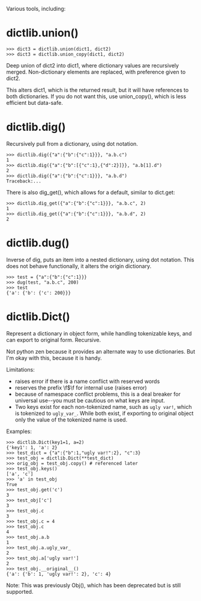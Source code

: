 Various tools, including:

dictlib.union()
===============

	>>> dict3 = dictlib.union(dict1, dict2)
	>>> dict3 = dictlib.union_copy(dict1, dict2)

Deep union of dict2 into dict1, where dictionary values are recursively merged.
Non-dictionary elements are replaced, with preference given to dict2.

This alters dict1, which is the returned result, but it will have references to
both dictionaries.  If you do not want this, use union_copy(), which is less
efficient but data-safe.

dictlib.dig()
=============

Recursively pull from a dictionary, using dot notation.

	>>> dictlib.dig({"a":{"b":{"c":1}}}, "a.b.c")
	1
	>>> dictlib.dig({"a":{"b":[{"c":1},{"d":2}]}}, "a.b[1].d")
	2
	>>> dictlib.dig({"a":{"b":{"c":1}}}, "a.b.d")
	Traceback:...

There is also dig_get(), which allows for a default, similar to dict.get:

	>>> dictlib.dig_get({"a":{"b":{"c":1}}}, "a.b.c", 2)
	1
	>>> dictlib.dig_get({"a":{"b":{"c":1}}}, "a.b.d", 2)
	2

dictlib.dug()
=============

Inverse of dig, puts an item into a nested dictionary, using dot notation.
This does not behave functionally, it alters the origin dictionary.

	>>> test = {"a":{"b":{"c":1}}}
    >>> dug(test, "a.b.c", 200)
    >>> test
	{'a': {'b': {'c': 200}}}

dictlib.Dict()
=============

Represent a dictionary in object form, while handling tokenizable keys, and
can export to original form.  Recursive.

Not python zen because it provides an alternate way to use dictionaries.
But I'm okay with this, because it is handy.

Limitations:

* raises error if there is a name conflict with reserved words
* reserves the prefix \f$\f for internal use (raises error)
* because of namespace conflict problems, this is a deal breaker for universal use--you must be cautious on what keys are input.
* Two keys exist for each non-tokenized name, such as `ugly var!`, which is tokenized to `ugly_var_`.  While both exist, if exporting to original object only the value of the tokenized name is used.

Examples:

	>>> dictlib.Dict(key1=1, a=2)
	{'key1': 1, 'a': 2}
    >>> test_dict = {"a":{"b":1,"ugly var!":2}, "c":3}
    >>> test_obj = dictlib.Dict(**test_dict)
    >>> orig_obj = test_obj.copy() # referenced later
    >>> test_obj.keys()
    ['a', 'c']
    >>> 'a' in test_obj
    True
    >>> test_obj.get('c')
    3
    >>> test_obj['c']
    3
    >>> test_obj.c
    3
    >>> test_obj.c = 4
    >>> test_obj.c
    4
    >>> test_obj.a.b
    1
    >>> test_obj.a.ugly_var_
    2
    >>> test_obj.a['ugly var!']
    2
    >>> test_obj.__original__()
    {'a': {'b': 1, 'ugly var!': 2}, 'c': 4}

Note: This was previously Obj(), which has been deprecated but is still supported.
